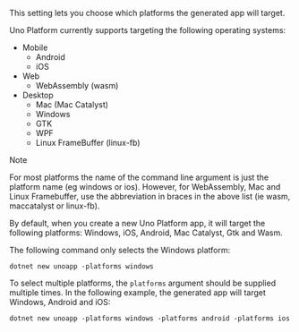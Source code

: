 This setting lets you choose which platforms the generated app will target.

Uno Platform currently supports targeting the following operating systems:

- Mobile
  - Android
  - iOS
- Web
  - WebAssembly (wasm)
- Desktop
  - Mac (Mac Catalyst)
  - Windows
  - GTK
  - WPF
  - Linux FrameBuffer (linux-fb)

> [!NOTE]
> For most platforms the name of the command line argument is just the platform name (eg windows or ios). However, for WebAssembly, Mac and Linux Framebuffer, use the abbreviation in braces in the above list (ie wasm, maccatalyst or linux-fb).

By default, when you create a new Uno Platform app, it will target the following platforms: Windows, iOS, Android, Mac Catalyst, Gtk and Wasm.

The following command only selects the Windows platform:

```dotnetcli
dotnet new unoapp -platforms windows
```

To select multiple platforms, the `platforms` argument should be supplied multiple times. In the following example, the generated app will target Windows, Android and iOS:

```dotnetcli
dotnet new unoapp -platforms windows -platforms android -platforms ios
```
